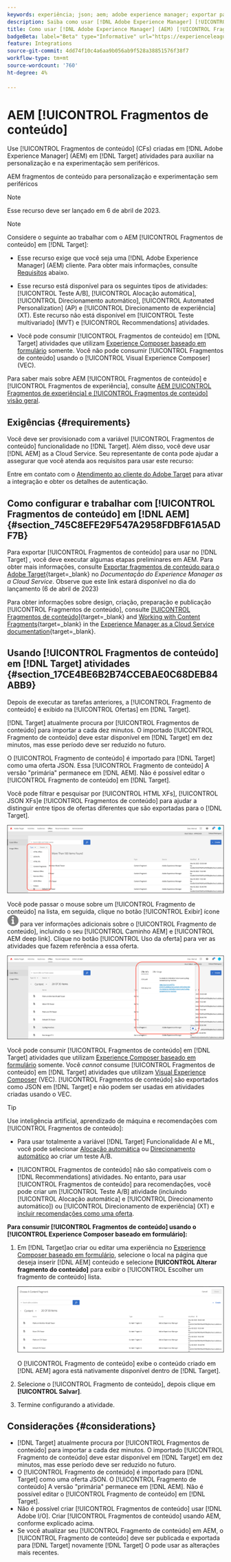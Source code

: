```yaml
---
keywords: experiência; json; aem; adobe experience manager; exportar para adobe target; fragmentos de conteúdo; fragmentos; CF; cf; sem cabeçalho; personalização; experimentação
description: Saiba como usar [!DNL Adobe Experience Manager] [!UICONTROL Fragmentos de conteúdo] em [!DNL Adobe Target] atividades.
title: Como usar [!DNL Adobe Experience Manager] (AEM) [!UICONTROL Fragmentos de conteúdo]?
badgeBeta: label="Beta" type="Informative" url="https://experienceleague.adobe.com/docs/target/using/introduction/intro.html#beta newtab=true" tooltip="What are Target Beta release features?"
feature: Integrations
source-git-commit: 4dd74f10c4a6aa9b056ab9f528a38851576f38f7
workflow-type: tm+mt
source-wordcount: '760'
ht-degree: 4%

---
```


# AEM [!UICONTROL Fragmentos de conteúdo]

Use [!UICONTROL Fragmentos de conteúdo] (CFs) criadas em [!DNL Adobe Experience Manager] (AEM) em [!DNL Target] atividades para auxiliar na personalização e na experimentação sem periféricos.

AEM fragmentos de conteúdo para personalização e experimentação sem periféricos

>[!NOTE]
>
>Esse recurso deve ser lançado em 6 de abril de 2023.

>[!NOTE]
>
>Considere o seguinte ao trabalhar com o AEM [!UICONTROL Fragmentos de conteúdo] em [!DNL Target]:
> 
>* Esse recurso exige que você seja uma [!DNL Adobe Experience Manager] (AEM) cliente. Para obter mais informações, consulte [Requisitos](#section_AE6F0971E1574B3AA324003599B96E5A) abaixo.
>
>* Esse recurso está disponível para os seguintes tipos de atividades: [!UICONTROL Teste A/B], [!UICONTROL Alocação automática], [!UICONTROL Direcionamento automático], [!UICONTROL Automated Personalization] (AP) e [!UICONTROL Direcionamento de experiência] (XT). Este recurso não está disponível em [!UICONTROL Teste multivariado] (MVT) e [!UICONTROL Recommendations] atividades.
>
>* Você pode consumir [!UICONTROL Fragmentos de conteúdo] em [!DNL Target] atividades que utilizam [Experience Composer baseado em formulário](/help/main/c-experiences/form-experience-composer.md) somente. Você não pode consumir [!UICONTROL Fragmentos de conteúdo] usando o [!UICONTROL Visual Experience Composer] (VEC).


Para saber mais sobre AEM [!UICONTROL Fragmentos de conteúdo] e [!UICONTROL Fragmentos de experiência], consulte [AEM [!UICONTROL Fragmentos de experiência] e [!UICONTROL Fragmentos de conteúdo] visão geral](/help/main/c-integrating-target-with-mac/aem/aem-experience-and-content-fragments.md).

## Exigências {#requirements}

Você deve ser provisionado com a variável [!UICONTROL Fragmentos de conteúdo] funcionalidade no [!DNL Target]. Além disso, você deve usar [!DNL AEM] as a Cloud Service. Seu representante de conta pode ajudar a assegurar que você atenda aos requisitos para usar este recurso:

Entre em contato com o [Atendimento ao cliente do Adobe Target](/help/main/cmp-resources-and-contact-information.md#reference_ACA3391A00EF467B87930A450050077C) para ativar a integração e obter os detalhes de autenticação.

## Como configurar e trabalhar com [!UICONTROL Fragmentos de conteúdo] em [!DNL AEM] {#section_745C8EFE29F547A2958FDBF61A5ADF7B}

Para exportar [!UICONTROL Fragmentos de conteúdo] para usar no [!DNL Target] , você deve executar algumas etapas preliminares em AEM. Para obter mais informações, consulte [Exportar fragmentos de conteúdo para o Adobe Target](https://experienceleague.adobe.com/docs/experience-manager-cloud-service/content/sites/integrations/content-fragments-target.html){target=_blank} no *Documentação do Experience Manager as a Cloud Service*. Observe que este link estará disponível no dia do lançamento (6 de abril de 2023)

Para obter informações sobre design, criação, preparação e publicação [!UICONTROL Fragmentos de conteúdo], consulte [[!UICONTROL Fragmentos de conteúdo]](https://experienceleague.adobe.com/docs/experience-manager-cloud-service/content/sites/authoring/fundamentals/content-fragments.html?lang=en){target=_blank} and [Working with Content Fragments](https://experienceleague.adobe.com/docs/experience-manager-cloud-service/content/sites/administering/content-fragments/content-fragments.html){target=_blank} in the [Experience Manager as a Cloud Service documentation](https://experienceleague.adobe.com/docs/experience-manager-cloud-service/content/home.html){target=_blank}.

## Usando [!UICONTROL Fragmentos de conteúdo] em [!DNL Target] atividades {#section_17CE4BE6B2B74CCEBAE0C68DEB84ABB9}

Depois de executar as tarefas anteriores, a [!UICONTROL Fragmento de conteúdo] é exibido na [!UICONTROL Ofertas] em [!DNL Target].

[!DNL Target] atualmente procura por [!UICONTROL Fragmentos de conteúdo] para importar a cada dez minutos. O importado [!UICONTROL Fragmento de conteúdo] deve estar disponível em [!DNL Target] em dez minutos, mas esse período deve ser reduzido no futuro.

O [!UICONTROL Fragmento de conteúdo] é importado para [!DNL Target] como uma oferta JSON. Essa [!UICONTROL Fragmento de conteúdo] A versão &quot;primária&quot; permanece em [!DNL AEM]. Não é possível editar o [!UICONTROL Fragmento de conteúdo] em [!DNL Target].

Você pode filtrar e pesquisar por [!UICONTROL HTML XFs], [!UICONTROL JSON XFs]e [!UICONTROL Fragmentos de conteúdo] para ajudar a distinguir entre tipos de ofertas diferentes que são exportadas para o [!DNL Target].

![Filtrar por tipos de Fragmento de conteúdo: HTML ou JSON na interface do usuário do Target](/help/main/c-integrating-target-with-mac/aem/assets/fragment-types.png)

Você pode passar o mouse sobre um [!UICONTROL Fragmento de conteúdo] na lista, em seguida, clique no botão [!UICONTROL Exibir] ícone ![Ícone Info](/help/main/c-integrating-target-with-mac/aem/assets/icon-info.png) para ver informações adicionais sobre o [!UICONTROL Fragmento de conteúdo], incluindo o seu [!UICONTROL Caminho AEM] e [!UICONTROL AEM deep link]. Clique no botão [!UICONTROL Uso da oferta] para ver as atividades que fazem referência a essa oferta.

![pop-up Informações do fragmento de conteúdo](/help/main/c-integrating-target-with-mac/aem/assets/cf-info-popup.png)

Você pode consumir [!UICONTROL Fragmentos de conteúdo] em [!DNL Target] atividades que utilizam [Experience Composer baseado em formulário](/help/main/c-experiences/form-experience-composer.md) somente. Você *cannot* consume [!UICONTROL Fragmentos de conteúdo] em [!DNL Target] atividades que utilizam [Visual Experience Composer](/help/main/c-experiences/c-visual-experience-composer/visual-experience-composer.md) (VEC). [!UICONTROL Fragmentos de conteúdo] são exportados como JSON em [!DNL Target] e não podem ser usadas em atividades criadas usando o VEC.

>[!TIP]
>
>Use inteligência artificial, aprendizado de máquina e recomendações com [!UICONTROL Fragmentos de conteúdo]:
>
>* Para usar totalmente a variável [!DNL Target] Funcionalidade AI e ML, você pode selecionar [Alocação automática](/help/main/c-activities/automated-traffic-allocation/automated-traffic-allocation.md#concept_A1407678796B4C569E94CBA8A9F7F5D4) ou [Direcionamento automático](/help/main/c-activities/auto-target/auto-target-to-optimize.md) ao criar um teste A/B.
>
>* [!UICONTROL Fragmentos de conteúdo] não são compatíveis com o [!DNL Recommendations] atividades. No entanto, para usar [!UICONTROL Fragmentos de conteúdo] para recomendações, você pode criar um [!UICONTROL Teste A/B] atividade (incluindo [!UICONTROL Alocação automática] e [!UICONTROL Direcionamento automático]) ou [!UICONTROL Direcionamento de experiência] (XT) e [incluir recomendações como uma oferta](/help/main/c-recommendations/recommendations-as-an-offer.md).


**Para consumir [!UICONTROL Fragmentos de conteúdo] usando o [!UICONTROL Experience Composer baseado em formulário]:**

1. Em [!DNL Target]ao criar ou editar uma experiência no [Experience Composer baseado em formulário](/help/main/c-experiences/form-experience-composer.md#task_FAC842A6535045B68B4C1AD3E657E56E), selecione o local na página que deseja inserir [!DNL AEM] conteúdo e selecione **[!UICONTROL Alterar fragmento do conteúdo]** para exibir o [!UICONTROL Escolher um fragmento de conteúdo] lista.

   ![imagem da lista_fragmento_de_conteúdo](/help/main/c-integrating-target-with-mac/aem/assets/choose-content-fragment.png)

   O [!UICONTROL Fragmento de conteúdo] exibe o conteúdo criado em [!DNL AEM] agora está nativamente disponível dentro de [!DNL Target].

1. Selecione o [!UICONTROL Fragmento de conteúdo], depois clique em **[!UICONTROL Salvar]**.
1. Termine configurando a atividade.

## Considerações {#considerations}

* [!DNL Target] atualmente procura por [!UICONTROL Fragmentos de conteúdo] para importar a cada dez minutos. O importado [!UICONTROL Fragmento de conteúdo] deve estar disponível em [!DNL Target] em dez minutos, mas esse período deve ser reduzido no futuro.
* O [!UICONTROL Fragmento de conteúdo] é importado para [!DNL Target] como uma oferta JSON. O [!UICONTROL Fragmento de conteúdo] A versão &quot;primária&quot; permanece em [!DNL AEM]. Não é possível editar o [!UICONTROL Fragmento de conteúdo] em [!DNL Target].
* Não é possível criar [!UICONTROL Fragmentos de conteúdo] usar [!DNL Adobe I/O]. Criar [!UICONTROL Fragmentos de conteúdo] usando AEM, conforme explicado acima.
* Se você atualizar seu [!UICONTROL Fragmento de conteúdo] em AEM, o [!UICONTROL Fragmento de conteúdo] deve ser publicada e exportada para [!DNL Target] novamente [!DNL Target] O pode usar as alterações mais recentes.
